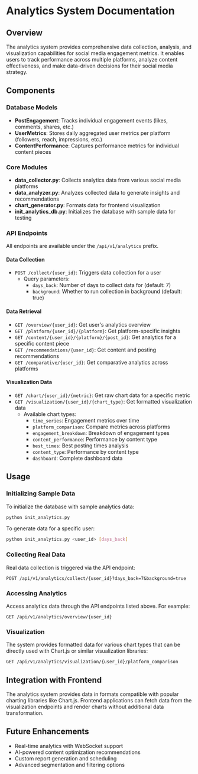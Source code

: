 # Analytics System Documentation

## Overview

The analytics system provides comprehensive data collection, analysis, and visualization capabilities for social media engagement metrics. It enables users to track performance across multiple platforms, analyze content effectiveness, and make data-driven decisions for their social media strategy.

## Components

### Database Models

- **PostEngagement**: Tracks individual engagement events (likes, comments, shares, etc.)
- **UserMetrics**: Stores daily aggregated user metrics per platform (followers, reach, impressions, etc.)
- **ContentPerformance**: Captures performance metrics for individual content pieces

### Core Modules

- **data_collector.py**: Collects analytics data from various social media platforms
- **data_analyzer.py**: Analyzes collected data to generate insights and recommendations
- **chart_generator.py**: Formats data for frontend visualization
- **init_analytics_db.py**: Initializes the database with sample data for testing

### API Endpoints

All endpoints are available under the `/api/v1/analytics` prefix.

#### Data Collection

- `POST /collect/{user_id}`: Triggers data collection for a user
  - Query parameters:
    - `days_back`: Number of days to collect data for (default: 7)
    - `background`: Whether to run collection in background (default: true)

#### Data Retrieval

- `GET /overview/{user_id}`: Get user's analytics overview
- `GET /platform/{user_id}/{platform}`: Get platform-specific insights
- `GET /content/{user_id}/{platform}/{post_id}`: Get analytics for a specific content piece
- `GET /recommendations/{user_id}`: Get content and posting recommendations
- `GET /comparative/{user_id}`: Get comparative analytics across platforms

#### Visualization Data

- `GET /chart/{user_id}/{metric}`: Get raw chart data for a specific metric
- `GET /visualization/{user_id}/{chart_type}`: Get formatted visualization data
  - Available chart types:
    - `time_series`: Engagement metrics over time
    - `platform_comparison`: Compare metrics across platforms
    - `engagement_breakdown`: Breakdown of engagement types
    - `content_performance`: Performance by content type
    - `best_times`: Best posting times analysis
    - `content_type`: Performance by content type
    - `dashboard`: Complete dashboard data

## Usage

### Initializing Sample Data

To initialize the database with sample analytics data:

```bash
python init_analytics.py
```

To generate data for a specific user:

```bash
python init_analytics.py <user_id> [days_back]
```

### Collecting Real Data

Real data collection is triggered via the API endpoint:

```
POST /api/v1/analytics/collect/{user_id}?days_back=7&background=true
```

### Accessing Analytics

Access analytics data through the API endpoints listed above. For example:

```
GET /api/v1/analytics/overview/{user_id}
```

### Visualization

The system provides formatted data for various chart types that can be directly used with Chart.js or similar visualization libraries:

```
GET /api/v1/analytics/visualization/{user_id}/platform_comparison
```

## Integration with Frontend

The analytics system provides data in formats compatible with popular charting libraries like Chart.js. Frontend applications can fetch data from the visualization endpoints and render charts without additional data transformation.

## Future Enhancements

- Real-time analytics with WebSocket support
- AI-powered content optimization recommendations
- Custom report generation and scheduling
- Advanced segmentation and filtering options